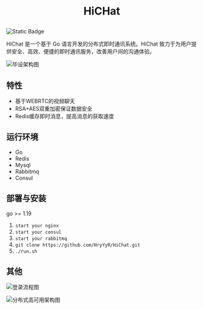 
# <p align="center">HiCHat</p>  

 ![Static Badge](https://img.shields.io/badge/go-1.21.6-green) 

HiChat 是一个基于 Go 语言开发的分布式即时通讯系统。HiChat 致力于为用户提供安全、高效、便捷的即时通讯服务，改善用户间的沟通体验。

![毕设架构图](https://github.com/HryYyR/HiChat/assets/92864176/3e1cd465-be7c-4c59-988d-f311dfec7cb4)


## 特性
- 基于WEBRTC的视频聊天
- RSA+AES双重加密保证数据安全
- Redis缓存即时消息，提高消息的获取速度

## 运行环境
- Go
- Redis
- Mysql
- Rabbitmq
- Consul

## 部署与安装
go >= 1.19
1. ``start your nginx``
2. ``start your consul``
3. ``start your rabbitmq``
4. ``git clone https://github.com/HryYyR/HiChat.git``
5. ``./run.sh ``



## 其他
![登录流程图](https://github.com/HryYyR/HiChat/assets/92864176/d521a456-f024-4859-82b5-e157008c8bff)

![分布式高可用架构图](https://github.com/HryYyR/HiChat/assets/92864176/1db3de2a-348c-4e71-a093-dd525e429121)

